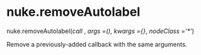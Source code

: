 # nuke.removeAutolabel
nuke.removeAutolabel(_call_ , _args =()_, _kwargs ={}_, _nodeClass ='*'_)

Remove a previously-added callback with the same arguments.